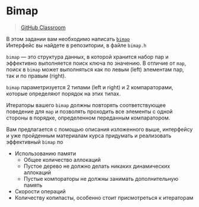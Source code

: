 # Bimap

> [GitHub Classroom](https://classroom.github.com/a/S-IrHqh3)  

В этом задании вам необходимо написать [`bimap`](https://en.wikipedia.org/wiki/Bidirectional_map)  
Интерфейс вы найдете в репозитории, в файле `bimap.h`  

`bimap` —  это структура данных, в которой хранится набор пар и эффективно выполняется поиск ключа по значению. В отличие от `map`, поиск в `bimap` может выполняться как по левым (left) элементам пар, так и по правым (right).  

`bimap` параметризуется 2 типами (left и right) и 2 компараторами, которые определяют порядок на этих типах.

Итераторы вашего `bimap` должны повторять соответствующее поведение для `map` и позволять проходить все элементы с одной стороны в порядке, определенном переданным компаратором.

Вам предлагается с помощью описания изложенного выше, интерфейсу и уже пройденным материалам курса придумать и реализовать эффективный `bimap` по
* Использованию памяти
  * Общее количество аллокаций
  * Пустое дерево не должно делать никаких динамических аллокаций
  * Пустые компораторы не должны занимать дополнительную память
* Скорости операций
* Количеству копипасты, особенно стоит присмотреться к итераторам
